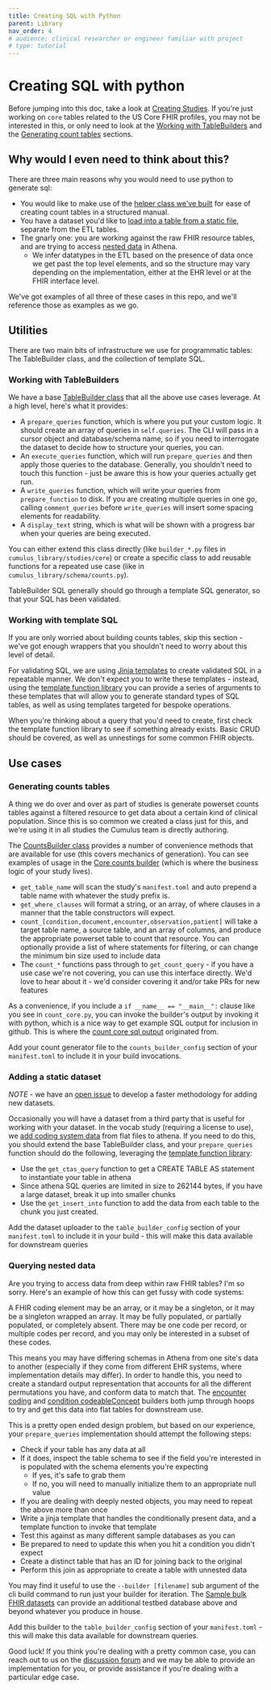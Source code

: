```yaml
---
title: Creating SQL with Python
parent: Library
nav_order: 4
# audience: clinical researcher or engineer familiar with project
# type: tutorial
---
```


# Creating SQL with python

Before jumping into this doc, take a look at 
[Creating Studies](creating-studies.md).
If you're just working on `core` tables related to the US Core FHIR profiles, you 
may not be interested in this, or only need to look at the 
[Working with TableBuilders](#working-with-tablebuilders)
and the
[Generating count tables](#generating-counts-tables)
sections.

## Why would I even need to think about this?

There are three main reasons why you would need to use python to generate sql:
- You would like to make use of the 
[helper class we've built](#generating-counts-tables)
for ease of creating count tables in a structured manual.
- You have a dataset you'd like to 
[load into a table from a static file](#adding-a-static-dataset),
separate from the ETL tables.
- The gnarly one: you are working against the raw FHIR resource tables, and are 
trying to access 
[nested data](#querying-nested-data) in Athena. 
  - We infer datatypes in the ETL based on the presence of data once we get past 
  the top level elements, and so the structure may vary depending on the
  implementation, either at the EHR level or at the FHIR interface level.


We've got examples of all three of these cases in this repo, and we'll reference
those as examples as we go.

## Utilities

There are two main bits of infrastructure we use for programmatic tables:
The TableBuilder class, and the collection of template SQL.

### Working with TableBuilders

We have a base
[TableBuilder class](../cumulus_library/base_table_builder.py)
that
all the above use cases leverage. At a high level, here's what it provides:

- A `prepare_queries` function, which is where you put your custom logic. It
should create an array of queries in `self.queries`. The CLI will pass in a cursor
object and database/schema name, so if you need to interrogate the dataset to decide
how to structure your queries, you can.
- An `execute_queries` function, which will run `prepare_queries` and then apply
those queries to the database. Generally, you shouldn't need to touch this function -
just be aware this is how your queries actually get run.
- A `write_queries` function, which will write your queries from `prepare_function`
to disk. If you are creating multiple queries in one go, calling `comment_queries`
before `write_queries` will insert some spacing elements for readability.
- A `display_text` string, which is what will be shown with a progress bar when your
queries are being executed.

You can either extend this class directly (like `builder_*.py` files in 
`cumulus_library/studies/core`) or create a specific class to add reusable functions
for a repeated use case (like in `cumulus_library/schema/counts.py`).

TableBuilder SQL generally should go through a template SQL generator, so that
your SQL has been validated.

### Working with template SQL

If you are only worried about building counts tables, skip this section - 
we've got enough wrappers that you shouldn't need to worry about this
level of detail.

For validating SQL, we are using 
[Jinja templates](https://jinja.palletsprojects.com/en/3.1.x/)
to create validated SQL in a repeatable manner. We don't expect you to write these
templates - instead, using the 
[template function library](../cumulus_library/template_sql/templates.py)
you can provide a series of arguments to these templates that will allow you to
generate standard types of SQL tables, as well as using templates targeted for
bespoke operations. 

When you're thinking about a query that you'd need to create, first check the
template function library to see if something already exists. Basic CRUD
should be covered, as well as unnestings for some common FHIR objects.

## Use cases

### Generating counts tables
A thing we do over and over as part of studies is generate powerset counts tables
against a filtered resource to get data about a certain kind of clinical population.
Since this is so common we created a class just for this, and we're using it in all
studies the Cumulus team is directly authoring.

The [CountsBuilder class](../cumulus_library/schema/counts.py) 
provides a number of convenience methods that are available for use (this covers
mechanics of generation). You can see examples of usage in the 
[Core counts builder](../cumulus_library/studies/core/count_core.py)
(which is where the business logic of your study lives). 

- `get_table_name` will scan the study's `manifest.toml` and auto prepend a table
name with whatever the study prefix is.
- `get_where_clauses` will format a string, or an array, of where clauses in a
manner that the table constructors will expect.
- `count_[condition,document,encounter,observation,patient]` will take a target table
name, a source table, and an array of columns, and produce the appropriate powerset
table to count that resource. You can optionally provide a list of where statements
for filtering, or can change the minimum bin size used to include data
- The `count_*` functions pass through to `get_count_query` - if you have a use
case we're not covering, you can use this interface directly. We'd love to hear
about it - we'd consider covering it and/or take PRs for new features

As a convenience, if you include a `if __name__ == "__main__":` clause like you
see in `count_core.py`, you can invoke the builder's output by invoking it with
python, which is a nice way to get example SQL output for inclusion in github.
This is where the 
[count core sql output](../cumulus_library/studies/core/count_core.sql)
originated from.

Add your count generator file to the `counts_builder_config` section of your
`manifest.toml` to include it in your build invocations.

### Adding a static dataset

*NOTE* - we have an
[open issue](https://github.com/smart-on-fhir/cumulus-library/issues/58)
to develop a faster methodology for adding new datasets.

Occasionally you will have a dataset from a third party that is useful for working
with your dataset. In the vocab study (requiring a license to use), we 
[add coding system data](../cumulus_library/studies/vocab/vocab_icd_builder.py)
from flat files to athena. If you need to do this, you should extend the base
TableBuilder class, and your `prepare_queries` function should do the following,
leveraging the
[template function library](../cumulus_library/template_sql/templates.py):
- Use the `get_ctas_query` function to get a CREATE TABLE AS statement to 
instantiate your table in athena
- Since athena SQL queries are limited in size to 262144 bytes, if you have
a large dataset, break it up into smaller chunks
- Use the `get_insert_into` function to add the data from each table to
the chunk you just created.

Add the dataset uploader to the `table_builder_config` section of your
`manifest.toml` to include it in your build - this will make this data
available for downstream queries

### Querying nested data

Are you trying to access data from deep within raw FHIR tables? I'm so sorry.
Here's an example of how this can get fussy with code systems:

A FHIR coding element may be an array, or it may be a singleton, or it may
be a singleton wrapped an array. It may be fully populated, or partially populated,
or completely absent. There may be one code per record, or multiple codes per record,
and you may only be interested in a subset of these codes.

This means you may have differing schemas in Athena from one site's data to another
(especially if they come from different EHR systems, where implementation details
may differ). In order to handle this, you need to create a standard output
representation that accounts for all the different permutations you have, and
conform data to match that. The 
[encounter coding](../cumulus_library/studies/core/builder_encounter_coding.py)
and
[condition codeableConcept](../cumulus_library/studies/core/builder_condition_codeableconcept.py)
builders both jump through hoops to try and get this data into flat tables for
downstream use.

This is a pretty open ended design problem, but based on our experience, your
`prepare_queries` implementation should attempt the following steps:
- Check if your table has any data at all
- If it does, inspect the table schema to see if the field you're interested in
is populated with the schema elements you're expecting
  - If yes, it's safe to grab them
  - If no, you will need to manually initialize them to an appropriate null value
- If you are dealing with deeply nested objects, you may need to repeat the above
more than once
- Write a jinja template that handles the conditionally present data, and a 
template function to invoke that template
- Test this against as many different sample databases as you can
- Be prepared to need to update this when you hit a condition you didn't expect
- Create a distinct table that has an ID for joining back to the original
- Perform this join as appropriate to create a table with unnested data

You may find it useful to use the `--builder [filename]` sub argument of the cli
build command to run just your builder for iteration. The
[Sample bulk FHIR datasets](https://github.com/smart-on-fhir/sample-bulk-fhir-datasets)
can provide an additional testbed database above and beyond whatever you produce
in house.

Add this builder to the `table_builder_config` section of your
`manifest.toml` - this will make this data available for downstream queries.

Good luck! If you think you're dealing with a pretty common case, you can reach
out to us on the 
[discussion forum](https://github.com/smart-on-fhir/cumulus/discussions)
and we may be able to provide an implementation for you, or provide assistance
if you're dealing with a particular edge case.